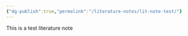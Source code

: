 ```yaml
---
{"dg-publish":true,"permalink":"/literature-notes/lit-note-test/"}
---
```


This is a test literature note
